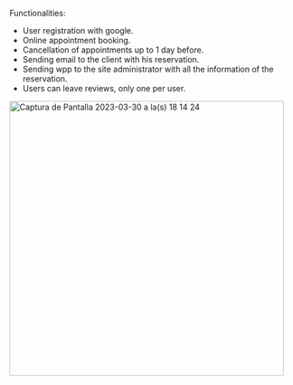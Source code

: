 Functionalities:

<ul>
  <li>User registration with google.</li>
  <li>Online appointment booking.</li>
  <li>Cancellation of appointments up to 1 day before.</li>
  <li>Sending email to the client with his reservation.</li>
  <li>Sending wpp to the site administrator with all the information of the reservation.</li>
  <li>Users can leave reviews, only one per user.</li>
</ul>
<img width="485" alt="Captura de Pantalla 2023-03-30 a la(s) 18 14 24" src="https://user-images.githubusercontent.com/41525219/228966122-f3130d33-299e-4322-b95c-41437f374d80.png">
